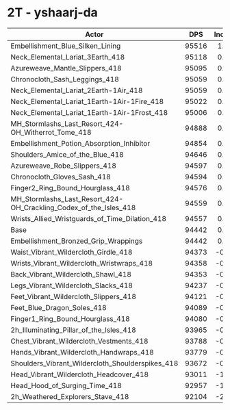 # 2T - yshaarj-da
| Actor | DPS | Increase |
|---|:---:|:---:|
|Embellishment_Blue_Silken_Lining|95516|1.14%|
|Neck_Elemental_Lariat_3Earth_418|95118|0.72%|
|Azureweave_Mantle_Slippers_418|95095|0.69%|
|Chronocloth_Sash_Leggings_418|95059|0.65%|
|Neck_Elemental_Lariat_2Earth-1Air_418|95059|0.65%|
|Neck_Elemental_Lariat_1Earth-1Air-1Fire_418|95022|0.61%|
|Neck_Elemental_Lariat_1Earth-1Air-1Frost_418|95006|0.60%|
|MH_Stormlashs_Last_Resort_424-OH_Witherrot_Tome_418|94888|0.47%|
|Embellishment_Potion_Absorption_Inhibitor|94854|0.44%|
|Shoulders_Amice_of_the_Blue_418|94646|0.22%|
|Azureweave_Robe_Slippers_418|94597|0.16%|
|Chronocloth_Gloves_Sash_418|94594|0.16%|
|Finger2_Ring_Bound_Hourglass_418|94576|0.14%|
|MH_Stormlashs_Last_Resort_424-OH_Crackling_Codex_of_the_Isles_418|94559|0.12%|
|Wrists_Allied_Wristguards_of_Time_Dilation_418|94557|0.12%|
|Base|94442|0.00%|
|Embellishment_Bronzed_Grip_Wrappings|94442|0.00%|
|Waist_Vibrant_Wildercloth_Girdle_418|94373|-0.07%|
|Wrists_Vibrant_Wildercloth_Wristwraps_418|94358|-0.09%|
|Back_Vibrant_Wildercloth_Shawl_418|94353|-0.09%|
|Legs_Vibrant_Wildercloth_Slacks_418|94237|-0.22%|
|Feet_Vibrant_Wildercloth_Slippers_418|94121|-0.34%|
|Feet_Blue_Dragon_Soles_418|94089|-0.37%|
|Finger1_Ring_Bound_Hourglass_418|94080|-0.38%|
|2h_Illuminating_Pillar_of_the_Isles_418|93965|-0.50%|
|Chest_Vibrant_Wildercloth_Vestments_418|93788|-0.69%|
|Hands_Vibrant_Wildercloth_Handwraps_418|93779|-0.70%|
|Shoulders_Vibrant_Wildercloth_Shoulderspikes_418|93672|-0.82%|
|Head_Vibrant_Wildercloth_Headcover_418|93011|-1.52%|
|Head_Hood_of_Surging_Time_418|92957|-1.57%|
|2h_Weathered_Explorers_Stave_418|92104|-2.48%|

